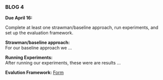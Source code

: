 ### BLOG 4 ###

**Due April 16:**  

Complete at least one strawman/baseline approach, run experiments, and set up the evaluation framework.

**Strawman/baseline approach:**  
For our baseline approach we ...

**Running Experiments:**  
After running our experiments, these were are results ...


**Evalution Framework:** [Form](https://forms.gle/C3wxrpubr9reXXR37)  
